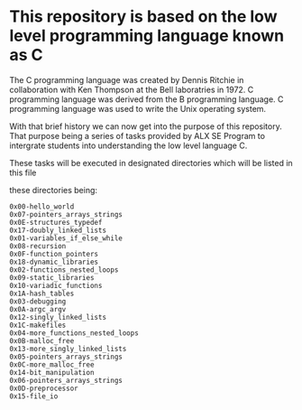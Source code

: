 # This repository is based on the low level programming language known as C

The C programming language was created by Dennis Ritchie in collaboration with Ken Thompson at the Bell laboratries in 1972. C programming language was derived from the B programming language. C programming language was used to write the Unix operating system.

With that brief history we can now get into the purpose of this repository. That purpose being a series of tasks provided by ALX SE Program to intergrate students into understanding the low level language C.

These tasks will be executed in designated directories which will be listed in this file

these directories being:
	
	0x00-hello_world                  
	0x07-pointers_arrays_strings  
	0x0E-structures_typedef        
	0x17-doubly_linked_lists
	0x01-variables_if_else_while      
	0x08-recursion                
	0x0F-function_pointers         
	0x18-dynamic_libraries
	0x02-functions_nested_loops       
	0x09-static_libraries         
	0x10-variadic_functions        
	0x1A-hash_tables
	0x03-debugging                    
	0x0A-argc_argv                
	0x12-singly_linked_lists       
	0x1C-makefiles
	0x04-more_functions_nested_loops  
	0x0B-malloc_free              
	0x13-more_singly_linked_lists  
	0x05-pointers_arrays_strings      
	0x0C-more_malloc_free         
	0x14-bit_manipulation
	0x06-pointers_arrays_strings      
	0x0D-preprocessor             
	0x15-file_io
